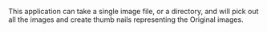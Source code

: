 This application can take a single image file, or a directory, and will pick out all the images and create thumb nails representing the
Original images.
